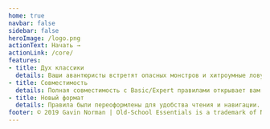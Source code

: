 ```yaml
---
home: true
navbar: false
sidebar: false
heroImage: /logo.png
actionText: Начать →
actionLink: /core/
features:
- title: Дух классики
  details: Ваши авантюристы встретят опасных монстров и хитроумные ловушки, глубокие подземелья и таинственные руины, желанные сокровища и захватывающие приключения.
- title: Совместимость
  details: Полная совместимость с Basic/Expert правилами открывает вам тысячи приключений, бестиариев, сборников классов, заклинаний и других материалов, созданных за 40 лет.
- title: Новый формат
  details: Правила были переоформлены для удобства чтения и навигации. Неясные моменты были переписаны для однозначного трактования. Старая школа никогда ещё не была настолько доступной.
footer: © 2019 Gavin Norman | Old-School Essentials is a trademark of Necrotic Gnome
---
```

